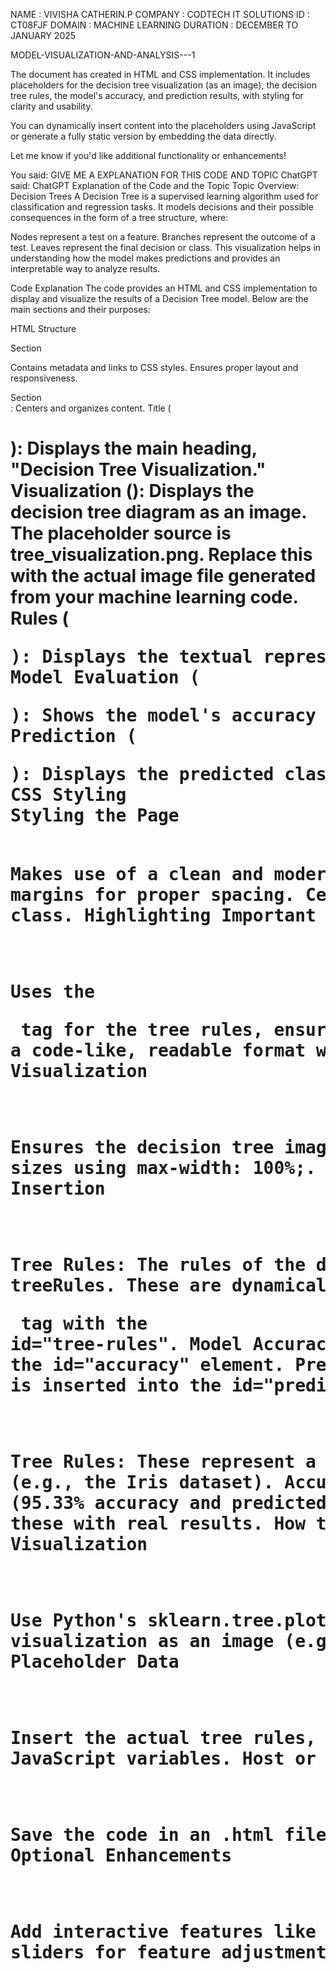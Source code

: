 NAME : VIVISHA CATHERIN.P COMPANY : CODTECH IT SOLUTIONS ID : CT08FJF DOMAIN : MACHINE LEARNING DURATION : DECEMBER TO JANUARY 2025



MODEL-VISUALIZATION-AND-ANALYSIS---1




The document has created in HTML and CSS implementation. It includes placeholders for the decision tree visualization (as an image), the decision tree rules, the model's accuracy, and prediction results, with styling for clarity and usability.

You can dynamically insert content into the placeholders using JavaScript or generate a fully static version by embedding the data directly.

Let me know if you'd like additional functionality or enhancements!





You said:
GIVE ME  A EXPLANATION FOR THIS CODE AND TOPIC
ChatGPT said:
ChatGPT
Explanation of the Code and the Topic
Topic Overview: Decision Trees
A Decision Tree is a supervised learning algorithm used for classification and regression tasks. It models decisions and their possible consequences in the form of a tree structure, where:

Nodes represent a test on a feature.
Branches represent the outcome of a test.
Leaves represent the final decision or class.
This visualization helps in understanding how the model makes predictions and provides an interpretable way to analyze results.

Code Explanation
The code provides an HTML and CSS implementation to display and visualize the results of a Decision Tree model. Below are the main sections and their purposes:

HTML Structure
<head> Section

Contains metadata and links to CSS styles.
Ensures proper layout and responsiveness.
<body> Section

<div class="container">: Centers and organizes content.
Title (<h1>): Displays the main heading, "Decision Tree Visualization."
Visualization (<img>): Displays the decision tree diagram as an image. The placeholder source is tree_visualization.png. Replace this with the actual image file generated from your machine learning code.
Rules (<pre>): Displays the textual representation of the Decision Tree structure, dynamically inserted via JavaScript.
Model Evaluation (<p>): Shows the model's accuracy on test data.
Prediction (<p>): Displays the predicted class for a specific sample.
CSS Styling
Styling the Page

Makes use of a clean and modern font (Arial).
Adds padding and margins for proper spacing.
Centers the content using a .container class.
Highlighting Important Information

Uses the <pre> tag for the tree rules, ensuring they are displayed in a code-like, readable format with a light gray background.
Responsive Visualization

Ensures the decision tree image scales well with different screen sizes using max-width: 100%;.
JavaScript Functionality
Dynamic Content Insertion

Tree Rules: The rules of the decision tree are stored in the variable treeRules. These are dynamically inserted into the <pre> tag with the id="tree-rules".
Model Accuracy: The accuracy percentage is assigned to the id="accuracy" element.
Prediction: The predicted class for a sample is inserted into the id="prediction" element.
Example Data

Tree Rules: These represent a simple decision tree for a dataset (e.g., the Iris dataset).
Accuracy and Prediction: Example values (95.33% accuracy and predicted class setosa) are placeholders. Replace these with real results.
How to Use This Code
Generate the Decision Tree Visualization

Use Python's sklearn.tree.plot_tree() function to save the visualization as an image (e.g., tree_visualization.png).
Replace Placeholder Data

Insert the actual tree rules, accuracy, and prediction into the JavaScript variables.
Host or Open Locally

Save the code in an .html file and open it in any modern browser.
Optional Enhancements

Add interactive features like dropdowns to select test samples or sliders for feature adjustments.

